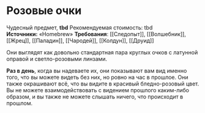 # Розовые очки

Чудесный предмет, **tbd**
Рекомендуемая стоимость: tbd
**Источники:** «Homebrew»
**Требования**: [[Следопыт]], [[Волшебник]], [[Жрец]], [[Паладин]], [[Чародей]], [[Колдун]], [[Друид]]

Они выглядят как довольно стандартная пара круглых очков с латунной оправой и светло-розовыми линзами.

**Раз в день**, когда вы надеваете их, они показывают вам вид именно того, что вы можете видеть без них, но ровно на час в прошлое. Они также окрашивают всё, что вы видите в красивый бледно-розовый цвет. Вы не можете взаимодействовать с видением прошлого каким-либо образом, и вы также не можете слышать ничего, что происходит в прошлом.